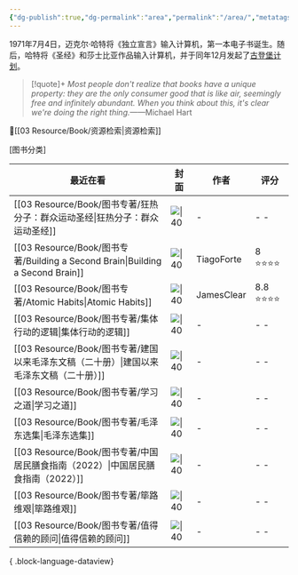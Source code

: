 ```yaml
---
{"dg-publish":true,"dg-permalink":"area","permalink":"/area/","metatags":{"description":"这里是 🏡Davon的数字花园，是个人不断发展的想法的集合，作为半成品的思考，在可探索的空间中，随时间推移不断播种、修剪、塑造","og:site_name":"DavonOs","og:title":"books","og:type":"article","og:url":"https://zuji.eu.org/books","og:image":null,"og:image:width":"400","og:image:alt":"articlecover","og:locale":"zh_cn"},"tags":["books"]}
---
```


1971年7月4日，迈克尔·哈特将《独立宣言》输入计算机，第一本电子书诞生。随后，哈特将《圣经》和莎士比亚作品输入计算机，并于同年12月发起了[古登堡计划](https://www.gutenberg.org/)。

>[!quote]+ 
>*Most people don't realize that books have a unique property: they are the only consumer good that is like air, seemingly free and infinitely abundant. When you think about this, it's clear we're doing the right thing.*——Michael Hart


🔎[[03 Resource/Book/资源检索\|资源检索]]

[图书分类]

| 最近在看                                                                          | 封面                                                       | 作者         | 评分       |
| ----------------------------------------------------------------------------- | -------------------------------------------------------- | ---------- | -------- |
| [[03 Resource/Book/图书专著/狂热分子：群众运动圣经\|狂热分子：群众运动圣经]]                         | ![\|40](\-)                                              | \-         | \- \-    |
| [[03 Resource/Book/图书专著/Building a Second Brain\|Building a Second Brain]] | ![\|40](https://imglink.win/image/2024/09/05/xKnio.webp) | TiagoForte | 8 ⭐⭐⭐⭐   |
| [[03 Resource/Book/图书专著/Atomic Habits\|Atomic Habits]]                     | ![\|40](https://imglink.win/image/2024/09/05/xKAFC.webp) | JamesClear | 8.8 ⭐⭐⭐⭐ |
| [[03 Resource/Book/图书专著/集体行动的逻辑\|集体行动的逻辑]]                                 | ![\|40](\-)                                              | \-         | \- \-    |
| [[03 Resource/Book/图书专著/建国以来毛泽东文稿（二十册）\|建国以来毛泽东文稿（二十册）]]                   | ![\|40](\-)                                              | \-         | \- \-    |
| [[03 Resource/Book/图书专著/学习之道\|学习之道]]                                       | ![\|40](\-)                                              | \-         | \- \-    |
| [[03 Resource/Book/图书专著/毛泽东选集\|毛泽东选集]]                                     | ![\|40](\-)                                              | \-         | \- \-    |
| [[03 Resource/Book/图书专著/中国居民膳食指南（2022）\|中国居民膳食指南（2022）]]                   | ![\|40](\-)                                              | \-         | \- \-    |
| [[03 Resource/Book/图书专著/筚路维艰\|筚路维艰]]                                       | ![\|40](\-)                                              | \-         | \- \-    |
| [[03 Resource/Book/图书专著/值得信赖的顾问\|值得信赖的顾问]]                                 | ![\|40](\-)                                              | \-         | \- \-    |

{ .block-language-dataview}
